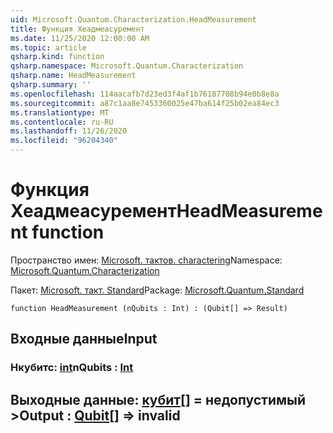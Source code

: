 ```yaml
---
uid: Microsoft.Quantum.Characterization.HeadMeasurement
title: Функция Хеадмеасуремент
ms.date: 11/25/2020 12:00:00 AM
ms.topic: article
qsharp.kind: function
qsharp.namespace: Microsoft.Quantum.Characterization
qsharp.name: HeadMeasurement
qsharp.summary: ''
ms.openlocfilehash: 114aacafb7d23ed3f4af1b76187708b94e0b8e8a
ms.sourcegitcommit: a87c1aa8e7453360025e47ba614f25b02ea84ec3
ms.translationtype: MT
ms.contentlocale: ru-RU
ms.lasthandoff: 11/26/2020
ms.locfileid: "96204340"
---
```

# <a name="headmeasurement-function"></a><span data-ttu-id="3d4ee-102">Функция Хеадмеасуремент</span><span class="sxs-lookup"><span data-stu-id="3d4ee-102">HeadMeasurement function</span></span>

<span data-ttu-id="3d4ee-103">Пространство имен: [Microsoft. тактов. charactering](xref:Microsoft.Quantum.Characterization)</span><span class="sxs-lookup"><span data-stu-id="3d4ee-103">Namespace: [Microsoft.Quantum.Characterization](xref:Microsoft.Quantum.Characterization)</span></span>

<span data-ttu-id="3d4ee-104">Пакет: [Microsoft. такт. Standard](https://nuget.org/packages/Microsoft.Quantum.Standard)</span><span class="sxs-lookup"><span data-stu-id="3d4ee-104">Package: [Microsoft.Quantum.Standard](https://nuget.org/packages/Microsoft.Quantum.Standard)</span></span>




```qsharp
function HeadMeasurement (nQubits : Int) : (Qubit[] => Result)
```


## <a name="input"></a><span data-ttu-id="3d4ee-105">Входные данные</span><span class="sxs-lookup"><span data-stu-id="3d4ee-105">Input</span></span>

### <a name="nqubits--int"></a><span data-ttu-id="3d4ee-106">Нкубитс: [int](xref:microsoft.quantum.lang-ref.int)</span><span class="sxs-lookup"><span data-stu-id="3d4ee-106">nQubits : [Int](xref:microsoft.quantum.lang-ref.int)</span></span>





## <a name="output--qubit--__invalidresult__"></a><span data-ttu-id="3d4ee-107">Выходные данные: [кубит](xref:microsoft.quantum.lang-ref.qubit)[] = __недопустимый <Result>__></span><span class="sxs-lookup"><span data-stu-id="3d4ee-107">Output : [Qubit](xref:microsoft.quantum.lang-ref.qubit)[] => __invalid<Result>__</span></span> 


